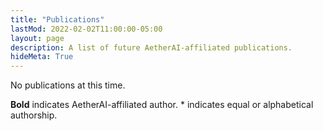 ```yaml
---
title: "Publications"
lastMod: 2022-02-02T11:00:00-05:00
layout: page
description: A list of future AetherAI-affiliated publications.
hideMeta: True
---
```


No publications at this time.

**Bold** indicates AetherAI-affiliated author. \* indicates equal or alphabetical authorship.
